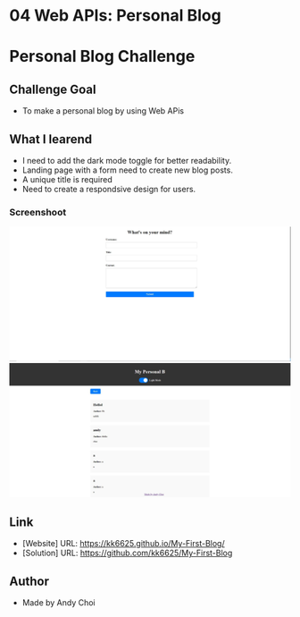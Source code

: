 # 04 Web APIs: Personal Blog

# Personal Blog Challenge

## Challenge Goal
- To make a personal blog by using Web APis

## What I learend
- I need to add the dark mode toggle for better readability.
- Landing page with a form need to create new blog posts.
- A unique title is required
- Need to create a respondsive design for users.

### Screenshoot
![Screenshot](/images/Module%204%20SS%201.JPG)
![Screenshoot2](/images/Module%204%20SS%202.JPG)


## Link
- [Website] URL: https://kk6625.github.io/My-First-Blog/
- [Solution] URL: https://github.com/kk6625/My-First-Blog

## Author
- Made by Andy Choi

